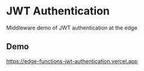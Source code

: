 # JWT Authentication

Middleware demo of JWT authentication at the edge

## Demo

https://edge-functions-jwt-authentication.vercel.app
